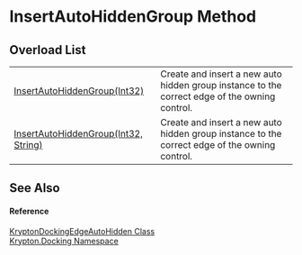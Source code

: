 # InsertAutoHiddenGroup Method


## Overload List
<table>
<tr>
<td><a href="068bc6a2-d802-681f-f1a8-551cf47c9eff.md">InsertAutoHiddenGroup(Int32)</a></td>
<td>Create and insert a new auto hidden group instance to the correct edge of the owning control.</td></tr>
<tr>
<td><a href="f9c678fa-91c8-e1fd-a33a-7b0e38b4917d.md">InsertAutoHiddenGroup(Int32, String)</a></td>
<td>Create and insert a new auto hidden group instance to the correct edge of the owning control.</td></tr>
</table>

## See Also


#### Reference
<a href="84c02ac0-aac0-70d0-b41f-54483b8313e0.md">KryptonDockingEdgeAutoHidden Class</a>  
<a href="98399376-cf41-9454-4b4d-4fab2ca20bc7.md">Krypton.Docking Namespace</a>  
